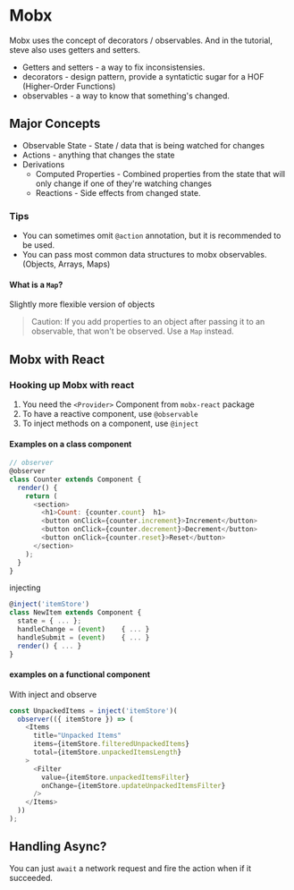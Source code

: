 # Mobx

Mobx uses the concept of decorators / observables. And in the tutorial, steve also uses getters and setters.

- Getters and setters - a way to fix inconsistensies.
- decorators - design pattern, provide a syntatictic sugar for a HOF (Higher-Order Functions)
- observables - a way to know that something's changed.

## Major Concepts

- Observable State - State / data that is being watched for changes
- Actions - anything that changes the state
- Derivations
  - Computed Properties - Combined properties from the state that will only change if one of they're watching changes
  - Reactions - Side effects from changed state.

### Tips

- You can sometimes omit `@action` annotation, but it is recommended to be used.
- You can pass most common data structures to mobx observables. (Objects, Arrays, Maps)

#### What is a `Map`?

Slightly more flexible version of objects

> Caution: If you add properties to an object after passing it to an observable, that won't be observed. Use a `Map` instead.

## Mobx with React

### Hooking up Mobx with react

1. You need the `<Provider>` Component from `mobx-react` package
2. To have a reactive component, use `@observable`
3. To inject methods on a component, use `@inject`

#### Examples on a class component

```js
// observer
@observer
class Counter extends Component {
  render() {
    return (
      <section>
        <h1>Count: {counter.count}  h1>
        <button onClick={counter.increment}>Increment</button>
        <button onClick={counter.decrement}>Decrement</button>
        <button onClick={counter.reset}>Reset</button>
      </section>
    );
  }
}
```

injecting

```js
@inject('itemStore')
class NewItem extends Component {
  state = { ... };
  handleChange = (event)    { ... }
  handleSubmit = (event)    { ... }
  render() { ... }
}
```

#### examples on a functional component

With inject and observe

```js
const UnpackedItems = inject('itemStore')(
  observer(({ itemStore }) => (
    <Items
      title="Unpacked Items"
      items={itemStore.filteredUnpackedItems}
      total={itemStore.unpackedItemsLength}
    >
      <Filter
        value={itemStore.unpackedItemsFilter}
        onChange={itemStore.updateUnpackedItemsFilter}
      />
    </Items>
  ))
);
```

## Handling Async?

You can just `await` a network request and fire the action when if it succeeded.
